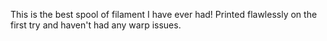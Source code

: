 This is the best spool of filament I have ever had! Printed flawlessly on the first try and haven't had any warp issues.
